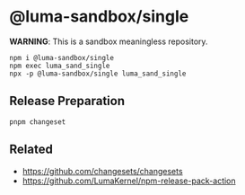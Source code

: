 # @luma-sandbox/single

**WARNING**: This is a sandbox meaningless repository.

```
npm i @luma-sandbox/single
npm exec luma_sand_single
npx -p @luma-sandbox/single luma_sand_single
```

## Release Preparation

```
pnpm changeset
```

## Related

- https://github.com/changesets/changesets
- https://github.com/LumaKernel/npm-release-pack-action

